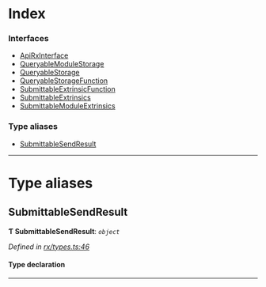 

# Index

### Interfaces

* [ApiRxInterface](../interfaces/_rx_types_.apirxinterface.md)
* [QueryableModuleStorage](../interfaces/_rx_types_.queryablemodulestorage.md)
* [QueryableStorage](../interfaces/_rx_types_.queryablestorage.md)
* [QueryableStorageFunction](../interfaces/_rx_types_.queryablestoragefunction.md)
* [SubmittableExtrinsicFunction](../interfaces/_rx_types_.submittableextrinsicfunction.md)
* [SubmittableExtrinsics](../interfaces/_rx_types_.submittableextrinsics.md)
* [SubmittableModuleExtrinsics](../interfaces/_rx_types_.submittablemoduleextrinsics.md)

### Type aliases

* [SubmittableSendResult](_rx_types_.md#submittablesendresult)

---

# Type aliases

<a id="submittablesendresult"></a>

##  SubmittableSendResult

**Ƭ SubmittableSendResult**: *`object`*

*Defined in [rx/types.ts:46](https://github.com/polkadot-js/api/blob/3be56ad/packages/api/src/rx/types.ts#L46)*

#### Type declaration

___

